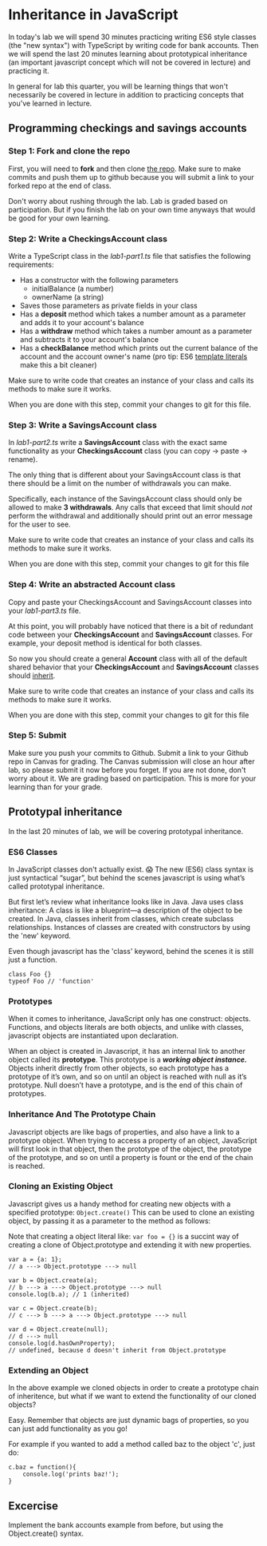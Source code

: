 # Inheritance in JavaScript

In today's lab we will spend 30 minutes practicing writing ES6 style classes (the "new syntax") with TypeScript by writing code for bank accounts. Then we will spend the last 20 minutes learning about prototypical inheritance (an important javascript concept which will not be covered in lecture) and practicing it.

In general for lab this quarter, you will be learning things that won't necessarily be covered in lecture in addition to practicing concepts that you've learned in lecture.

## Programming checkings and savings accounts

### Step 1: Fork and clone the repo

First, you will need to **fork** and then clone [the repo](https://github.com/info498e-w17/lab2-inheritance). Make sure to make commits and push them up to github because you will submit a link to your forked repo at the end of class.

Don't worry about rushing through the lab. Lab is graded based on participation. But if you finish the lab on your own time anyways that would be good for your own learning. 

### Step 2: Write a CheckingsAccount class

Write a TypeScript class in the *lab1-part1.ts* file that satisfies the following requirements:

* Has a constructor with the following parameters
	* initialBalance (a number)
	* ownerName (a string)
* Saves those parameters as private fields in your class
* Has a **deposit** method which takes a number amount as a parameter and adds it to your account's balance
* Has a **withdraw** method which takes a number amount as a parameter and subtracts it to your account's balance
* Has a **checkBalance** method which prints out the current balance of the account and the account owner's name (pro tip: ES6 [template literals](https://developer.mozilla.org/en-US/docs/Web/JavaScript/Reference/Template_literals) make this a bit cleaner)

Make sure to write code that creates an instance of your class and calls its methods to make sure it works.

When you are done with this step, commit your changes to git for this file.

### Step 3: Write a SavingsAccount class

In *lab1-part2.ts* write a **SavingsAccount** class with the exact same functionality as your **CheckingsAccount** class (you can copy -> paste -> rename).

The only thing that is different about your SavingsAccount class is that there should be a limit on the number of withdrawals you can make.

Specifically, each instance of the SavingsAccount class should only be allowed to make **3 withdrawals**. Any calls that exceed that limit should *not* perform the withdrawal and additionally should print out an error message for the user to see.

Make sure to write code that creates an instance of your class and calls its methods to make sure it works.

When you are done with this step, commit your changes to git for this file


### Step 4: Write an abstracted Account class

Copy and paste your CheckingsAccount and SavingsAccount classes into your *lab1-part3.ts* file.

At this point, you will probably have noticed that there is a bit of redundant code between your **CheckingsAccount** and **SavingsAccount** classes. For example, your deposit method is identical for both classes.

So now you should create a general **Account** class with all of the default shared behavior that your **CheckingsAccount** and **SavingsAccount** classes should [inherit](http://www.typescriptlang.org/docs/handbook/classes.html#inheritance). 

Make sure to write code that creates an instance of your class and calls its methods to make sure it works.

When you are done with this step, commit your changes to git for this file

### Step 5: Submit

Make sure you push your commits to Github. Submit a link to your Github repo in Canvas for grading. The Canvas submission will close an hour after lab, so please submit it now before you forget. If you are not done, don't worry about it. We are grading based on participation. This is more for your learning than for your grade.


## Prototypal inheritance

In the last 20 minutes of lab, we will be covering prototypal inheritance.

### ES6 Classes
In JavaScript classes don't actually exist. 😱 The new (ES6) class syntax is just syntactical “sugar”, but behind the scenes javascript is using what’s called prototypal inheritance.

But first let’s review what inheritance looks like in Java. Java uses class inheritance: A class is like a blueprint—a description of the object to be created. In Java, classes inherit from classes, which create subclass relationships. Instances of classes are created with constructors by using the 'new' keyword.

Even though javascript has the 'class' keyword, behind the scenes it is still just a function.
```
class Foo {}
typeof Foo // 'function'
```

### Prototypes
When it comes to inheritance, JavaScript only has one construct: objects. Functions, and objects literals are both objects, and unlike with classes, javascript objects are instantiated upon declaration.

When an object is created in Javascript, it has an internal link to another object called its **prototype**. This prototype is a ***working object instance.*** Objects inherit directly from other objects, so each prototype has a prototype of it’s own, and so on until an object is reached with null as it’s prototype. Null doesn’t have a prototype, and is the end of this chain of prototypes.


### Inheritance And The Prototype Chain
Javascript objects are like bags of properties, and also have a link to a prototype object. When trying to access a property of an object, JavaScript will first look in that object, then the prototype of the object, the prototype of the prototype, and so on until a property is fount or the end of the chain is reached.

### Cloning an Existing Object
Javascript gives us a handy method for creating new objects with a specified prototype: `Object.create()` This can be used to clone an existing object, by passing it as a parameter to the method as follows:

Note that creating a object literal like: `var foo = {}` is a succint way of creating a clone of Object.prototype and extending it with new properties.

```
var a = {a: 1}; 
// a ---> Object.prototype ---> null

var b = Object.create(a);
// b ---> a ---> Object.prototype ---> null
console.log(b.a); // 1 (inherited)

var c = Object.create(b);
// c ---> b ---> a ---> Object.prototype ---> null

var d = Object.create(null);
// d ---> null
console.log(d.hasOwnProperty); 
// undefined, because d doesn't inherit from Object.prototype
```

### Extending an Object
In the above example we cloned objects in order to create a prototype chain of inheritence, but what if we want to extend the functionality of our cloned objects?

Easy. Remember that objects are just dynamic bags of properties, so you can just add functionality as you go!

For example if you wanted to add a method called baz to the object 'c', just do:
```
c.baz = function(){
	console.log('prints baz!');
}
```

## Excercise
Implement the bank accounts example from before, but using the Object.create() syntax.